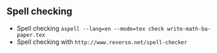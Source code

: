 ## Spell checking
* Spell checking `aspell --lang=en --mode=tex check write-math-ba-paper.tex`
* Spell checking with `http://www.reverso.net/spell-checker`